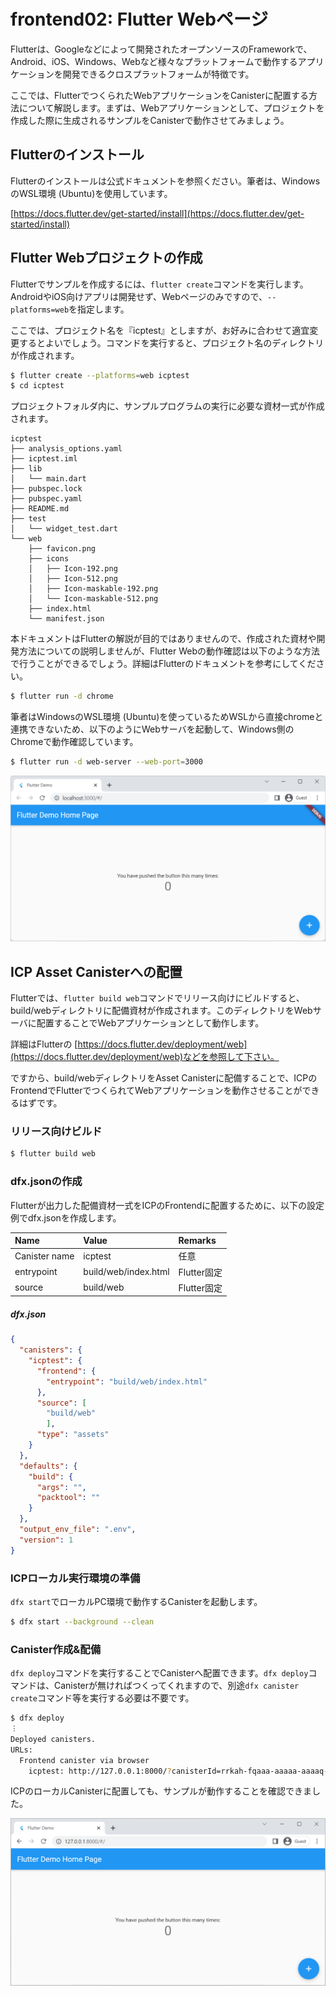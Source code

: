 # frontend02: Flutter Webページ

Flutterは、Googleなどによって開発されたオープンソースのFrameworkで、Android、iOS、Windows、Webなど様々なプラットフォームで動作するアプリケーションを開発できるクロスプラットフォームが特徴です。

ここでは、FlutterでつくられたWebアプリケーションをCanisterに配置する方法について解説します。まずは、Webアプリケーションとして、プロジェクトを作成した際に生成されるサンプルをCanisterで動作させてみましょう。

## Flutterのインストール

Flutterのインストールは公式ドキュメントを参照ください。筆者は、WindowsのWSL環境 (Ubuntu)を使用しています。

[https://docs.flutter.dev/get-started/install](https://docs.flutter.dev/get-started/install)

## Flutter Webプロジェクトの作成

Flutterでサンプルを作成するには、`flutter create`コマンドを実行します。AndroidやiOS向けアプリは開発せず、Webページのみですので、`--platforms=web`を指定します。

ここでは、プロジェクト名を『icptest』としますが、お好みに合わせて適宜変更するとよいでしょう。コマンドを実行すると、プロジェクト名のディレクトリが作成されます。

```bash
$ flutter create --platforms=web icptest
$ cd icptest
```

プロジェクトフォルダ内に、サンプルプログラムの実行に必要な資材一式が作成されます。

```
icptest
├── analysis_options.yaml
├── icptest.iml
├── lib
│   └── main.dart
├── pubspec.lock
├── pubspec.yaml
├── README.md
├── test
│   └── widget_test.dart
└── web
    ├── favicon.png
    ├── icons
    │   ├── Icon-192.png
    │   ├── Icon-512.png
    │   ├── Icon-maskable-192.png
    │   └── Icon-maskable-512.png
    ├── index.html
    └── manifest.json
```

本ドキュメントはFlutterの解説が目的ではありませんので、作成された資材や開発方法についての説明しませんが、Flutter Webの動作確認は以下のような方法で行うことができるでしょう。詳細はFlutterのドキュメントを参考にしてください。

```bash
$ flutter run -d chrome
```

筆者はWindowsのWSL環境 (Ubuntu)を使っているためWSLから直接chromeと連携できないため、以下のようにWebサーバを起動して、Windows側のChromeで動作確認しています。

```bash
$ flutter run -d web-server --web-port=3000
```

![](../.gitbook/assets/development/test0005_frontend02_flutter/01_flutter.png)

## ICP Asset Canisterへの配置

Flutterでは、`flutter build web`コマンドでリリース向けにビルドすると、build/webディレクトリに配備資材が作成されます。このディレクトリをWebサーバに配置することでWebアプリケーションとして動作します。

詳細はFlutterの [https://docs.flutter.dev/deployment/web](https://docs.flutter.dev/deployment/web)などを参照して下さい。

ですから、build/webディレクトリをAsset Canisterに配備することで、ICPのFrontendでFlutterでつくられてWebアプリケーションを動作させることができるはずです。

### リリース向けビルド

```bash
$ flutter build web
```

### dfx.jsonの作成

Flutterが出力した配備資材一式をICPのFrontendに配置するために、以下の設定例でdfx.jsonを作成します。

|Name         |Value               |Remarks    |
|:------------|:-------------------|:----------|
|Canister name|icptest             |任意       |
|entrypoint   |build/web/index.html|Flutter固定|
|source       |build/web           |Flutter固定|


##### dfx.json

```json
{
  "canisters": {
    "icptest": {
      "frontend": {
        "entrypoint": "build/web/index.html"
      },
      "source": [
        "build/web"
        ],
      "type": "assets"
    }
  },
  "defaults": {
    "build": {
      "args": "",
      "packtool": ""
    }
  },
  "output_env_file": ".env",
  "version": 1
}
```

### ICPローカル実行環境の準備

`dfx start`でローカルPC環境で動作するCanisterを起動します。

```bash
$ dfx start --background --clean
```

### Canister作成&配備

`dfx deploy`コマンドを実行することでCanisterへ配置できます。`dfx deploy`コマンドは、Canisterが無ければつくってくれますので、別途`dfx canister create`コマンド等を実行する必要は不要です。

```bash
$ dfx deploy
︙
Deployed canisters.
URLs:
  Frontend canister via browser
    icptest: http://127.0.0.1:8000/?canisterId=rrkah-fqaaa-aaaaa-aaaaq-cai
```

ICPのローカルCanisterに配置しても、サンプルが動作することを確認できました。

![](../.gitbook/assets/development/test0005_frontend02_flutter/02_flutter_on_canister.png)

